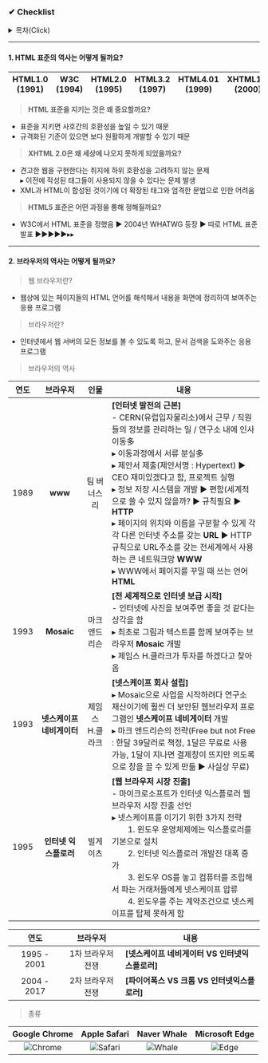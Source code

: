 ### ✔ Checklist

<details>
<summary>목차(Click)</summary>

　　⭐ [HTML 표준 역사](#1.-HTML-표준의-역사는-어떻게-될까요?)<br>
　　　　　▫ [HTML 표준 중요성](#HTML-표준을-지키는-것은-왜-중요할까요?)<br>
　　　　　▫ [XHTML 2.0](#XHTML-2.0은-왜-세상에-나오지-못하게-되었을까요?)<br>
　　　　　▫ [HTML5 표준](#HTML5-표준은-어떤-과정을-통해-정해질까요?)<br>
　　⭐ [브라우저의 역사](#2.-브라우저의-역사는-어떻게-될까요?)<br>
　　　　　▫ [IE 브라우저 시장 독점](#Internet-Explorer가-브라우저-시장을-독점하면서-어떤-문제가-일어났고,-이-문제는-어떻게-해결되었을까요?)<br>
　　　　　▫ [브라우저별 점유율](#현재-시점에-브라우저별-점유율은-어떻게-될까요?-이-브라우저별-점유율을-알아보는-것은-왜-중요할까요?)<br>
　　　　　▫ [브라우저 엔진(렌더링 엔진)](#브라우저-엔진(렌더링-엔진)이란-무엇일까요?-어떤-브라우저들이-어떤-엔진을-쓸까요?)<br>
　　　　　▫ [최신 브라우저](#모바일-시대-이후,-최근에-출시된-브라우저들은-어떤-특징을-가지고-있을까요?)<br>
　　⭐ [HTML 문서 구조](3.-HTML-문서는-어떤-구조로-이루어져-있나요?)<br>
　　　　　▫ [`<head>` 종류와 역할](#`<head>`에-자주-들어가는-엘리먼트들은-어떤-것이-있고,-어떤-역할을-할까요?)<br>
　　　　　▫ [시맨틱 태그](#시맨틱-태그는-무엇일까요?)<br>
　　　　　▫ [블록 VS 인라인](#블록-레벨-엘리먼트와-인라인-엘리먼트는-어떤-차이가-있을까요?)
</details>

---

#### 1. HTML 표준의 역사는 어떻게 될까요?
|HTML1.0 (1991)|W3C (1994)|HTML2.0 (1995)|HTML3.2 (1997)|HTML4.01 (1999)|XHTML1.0 (2000)|WHATWG (2004)|HTML5 (2007)|
|:-:|:-:|:-:|:-:|:-:|:-:|:-:|:-:|
> **HTML 표준을 지키는 것은 왜 중요할까요?**  
- 표준을 지키면 사호간의 호환성을 높일 수 있기 때문
- 규격화된 기준이 있으면 보다 원활하게 개발할 수 있기 때문
> **XHTML 2.0은 왜 세상에 나오지 못하게 되었을까요?**  
- 견고한 웹을 구현한다는 취지에 하위 호환성을 고려하지 않는 문제  
▸ 이전에 작성된 태그들이 사용되지 않을 수 있다는 문제 발생
- XML과 HTML이 합성된 것이기에 더 확장된 태그와 엄격한 문법으로 인한 어려움
> **HTML5 표준은 어떤 과정을 통해 정해질까요?**  
- W3C에서 HTML 표준을 정했음 ▶ 2004년 WHATWG 등장 ▶ 따로 HTML 표준 발표 ▶▶▶▶▶▸▸

---

#### 2. 브라우저의 역사는 어떻게 될까요?
> 웹 브라우저란?
- 웹상에 있는 페이지들의 HTML 언어를 해석해서 내용을 화면에 정리하여 보여주는 응용 프로그램
> 브라우저란?
- 인터넷에서 웹 서버의 모든 정보를 볼 수 있도록 하고, 문서 검색을 도와주는 응용 프로그램
> 브라우저의 역사

|연도|브라우저|인물|내용|
|:-:|:-:|:-:|---|
|1989|**www**|팀 버너스리|**[인터넷 발전의 근본]**<br>- CERN(유럽입자물리소)에서 근무 / 직원들의 정보를 관리하는 일 / 연구소 내에 인사이동多<br>▸ 이동과정에서 서류 분실多<br>▸ 제안서 제출(제안서명 : Hypertext) ▶ CEO 재미있겠다고 함, 프로젝트 실행<br>▸ 정보 저장 시스템을 개발 ▶ 편함(세계적으로 쓸 수 있지 않을까? ▶ 규칙필요 ▶ **HTTP** <br>▸ 페이지의 위치와 이름을 구분할 수 있게 각각 다른 인터넷 주소를 갖는 **URL** ▶ HTTP규칙으로 URL주소를 갖는 전세계에서 사용하는 큰 네트워크망 **WWW**<br>▸ WWW에서 페이지를 꾸밀 때 쓰는 언어 **HTML**|
|1993|**Mosaic**|마크 앤드리슨|**[전 세계적으로 인터넷 보급 시작]**<br>- 인터넷에 사진을 보여주면 좋을 것 같다는 상각을 함<br>▸ 최초로 그림과 텍스트를 함께 보여주는 브라우저 **Mosaic** 개발<br>▸ 제임스 H.클라크가 투자를 하겠다고 찾아옴|
|1993|**넷스케이프 네비게이터**|제임스 H.클라크|**[넷스케이프 회사 설립]**<br>▸ Mosaic으로 사업을 시작하려다 연구소 재산이기에 훨씬 더 보안된 웹브라우저 프로그램인 **넷스케이프 네비게이터** 개발<br>▸ 마크 앤드리슨의 전략(Free but not Free : 한달 39달러로 책정, 1달은 무료로 사용 가능, 1달이 지나면 결제창이 뜨지만 의도록으로 창을 끌 수 있게 만듦 ▶ 사실상 무료)|
|1995|**인터넷 익스플로러**|빌게이츠|**[웹 브라우저 시장 진출]**<br>- 마이크로소프트가 인터넷 익스플로러 웹 브라우저 시장 진출 선언<br>▸ 넷스케이프를 이기기 위한 3가지 전략<br>　　1. 윈도우 운영체제에는 익스플로러를 기본으로 설치<br>　　2. 인터넷 익스플로러 개발진 대폭 증가<br>　　3. 윈도우 OS를 놓고 컴퓨터를 조립해서 파는 거래처들에게 넷스케이프 압류<br>　　4. 윈도우를 주는 계약조건으로 넷스케이프를 탑제 못하게 함|

|연도|브라우저|내용|
|:-:|:-:|---|
|1995 - 2001|1차 브라우저 전쟁|**[넷스케이프 네비게이터 VS 인터넷익스플로러]**|
|2004 - 2017|2차 브라우저 전쟁|**[파이어폭스 VS 크롬 VS 인터넷익스플로러]**|


> 종류

|Google Chrome|Apple Safari|Naver Whale|Microsoft Edge|
|:-:|:-:|:-:|:-:|
|![Chrome](https://velog.velcdn.com/images%2Fhahan%2Fpost%2Ff2d1de0e-3553-4919-943b-08b5a247c317%2Fimage.png)|![Safari](https://velog.velcdn.com/images%2Fhahan%2Fpost%2F32a910f5-45ff-49a3-acbc-7a6cccd08da8%2Fimage.png)|![Whale](https://velog.velcdn.com/images%2Fhahan%2Fpost%2F562d1b0a-e317-4e1c-8c6d-5227b32e18c8%2Fimage.png)|![Edge](https://velog.velcdn.com/images%2Fhahan%2Fpost%2Fce0fd12f-c5fe-47dd-80e8-cdb83d5efa37%2Fimage.png)|  
